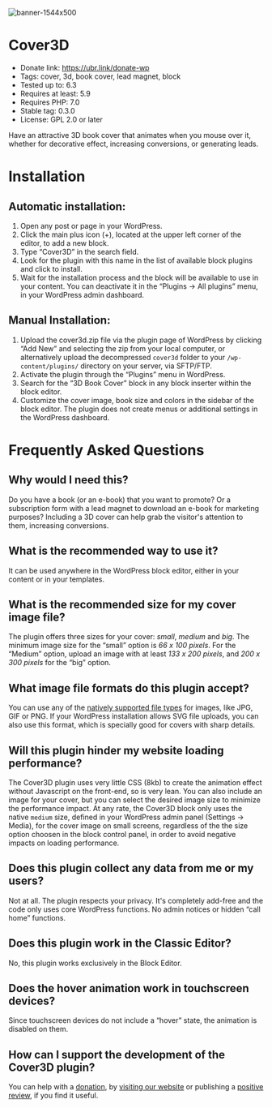 ![banner-1544x500](https://github.com/EpicoStudio/cover3d/assets/1451087/b5735793-4fbc-4d8f-a26d-26709f62cc9b)

# Cover3D

* Donate link: https://ubr.link/donate-wp
* Tags: cover, 3d, book cover, lead magnet, block
* Tested up to: 6.3
* Requires at least: 5.9
* Requires PHP: 7.0
* Stable tag: 0.3.0
* License: GPL 2.0 or later

Have an attractive 3D book cover that animates when you mouse over it, whether for decorative effect, increasing conversions, or generating leads.

# Installation

## Automatic installation:
1. Open any post or page in your WordPress.
2. Click the main plus icon (+), located at the upper left corner of the editor, to add a new block.
3. Type “Cover3D” in the search field.
4. Look for the plugin with this name in the list of available block plugins and click to install.
5. Wait for the installation process and the block will be available to use in your content. You can deactivate it in the “Plugins → All plugins” menu, in your WordPress admin dashboard.

## Manual Installation:
1. Upload the cover3d.zip file via the plugin page of WordPress by clicking “Add New” and selecting the zip from your local computer, or alternatively upload the decompressed `cover3d` folder to your `/wp-content/plugins/` directory on your server, via SFTP/FTP.
2. Activate the plugin through the “Plugins” menu in WordPress.
3. Search for the “3D Book Cover” block in any block inserter within the block editor.
4. Customize the cover image, book size and colors in the sidebar of the block editor. The plugin does not create menus or additional settings in the WordPress dashboard.

# Frequently Asked Questions

## Why would I need this?
Do you have a book (or an e-book) that you want to promote? Or a subscription form with a lead magnet to download an e-book for marketing purposes? Including a 3D cover can help grab the visitor's attention to them, increasing conversions.

## What is the recommended way to use it?
It can be used anywhere in the WordPress block editor, either in your content or in your templates.

## What is the recommended size for my cover image file?
The plugin offers three sizes for your cover: _small_, _medium_ and _big_. The minimum image size for the “small” option is *66 x 100 pixels*. For the “Medium” option, upload an image with at least *133 x 200 pixels*, and *200 x 300 pixels* for the “big” option.

## What image file formats do this plugin accept?
You can use any of the [natively supported file types](https://wordpress.org/documentation/article/image-size-and-quality/) for images, like JPG, GIF or PNG. If your WordPress installation allows SVG file uploads, you can also use this format, which is specially good for covers with sharp details.

## Will this plugin hinder my website loading performance?
The Cover3D plugin uses very little CSS (8kb) to create the animation effect without Javascript on the front-end, so is very lean. You can also include an image for your cover, but you can select the desired image size to minimize the performance impact. At any rate, the Cover3D block only uses the native `medium` size, defined in your WordPress admin panel (Settings → Media), for the cover image on small screens, regardless of the the size option choosen in the block control panel, in order to avoid negative impacts on loading performance.

## Does this plugin collect any data from me or my users?
Not at all. The plugin respects your privacy. It's completely add-free and the code only uses core WordPress functions. No admin notices or hidden “call home” functions.

## Does this plugin work in the Classic Editor?
No, this plugin works exclusively in the Block Editor.

## Does the hover animation work in touchscreen devices?
Since touchscreen devices do not include a “hover” state, the animation is disabled on them.

## How can I support the development of the Cover3D plugin?
You can help with a [donation](https://ubr.link/donate-wp), by [visiting our website](https://epico.studio) or publishing a [positive review](https://wordpress.org/support/plugin/cover3d/reviews/#new-post), if you find it useful.
